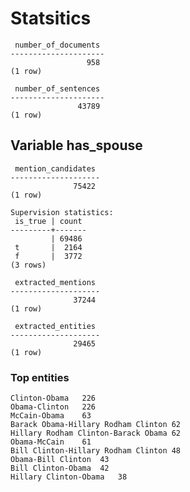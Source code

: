 # Statsitics
     number_of_documents 
    ---------------------
                     958
    (1 row)
    
     number_of_sentences 
    ---------------------
                   43789
    (1 row)
    
## Variable has_spouse
     mention_candidates 
    --------------------
                  75422
    (1 row)
    
    Supervision statistics:
     is_true | count 
    ---------+-------
             | 69486
     t       |  2164
     f       |  3772
    (3 rows)
    
     extracted_mentions 
    --------------------
                  37244
    (1 row)
    
     extracted_entities 
    --------------------
                  29465
    (1 row)
    
### Top entities
    Clinton-Obama	226
    Obama-Clinton	226
    McCain-Obama	63
    Barack Obama-Hillary Rodham Clinton	62
    Hillary Rodham Clinton-Barack Obama	62
    Obama-McCain	61
    Bill Clinton-Hillary Rodham Clinton	48
    Obama-Bill Clinton	43
    Bill Clinton-Obama	42
    Hillary Clinton-Obama	38
